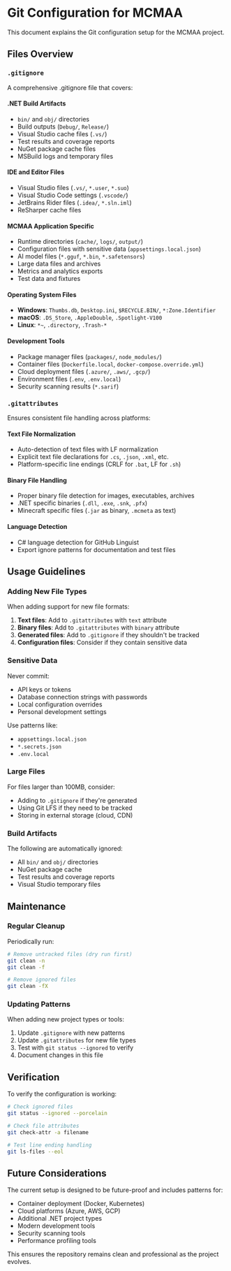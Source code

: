 # Git Configuration for MCMAA

This document explains the Git configuration setup for the MCMAA project.

## Files Overview

### `.gitignore`
A comprehensive .gitignore file that covers:

#### .NET Build Artifacts
- `bin/` and `obj/` directories
- Build outputs (`Debug/`, `Release/`)
- Visual Studio cache files (`.vs/`)
- Test results and coverage reports
- NuGet package cache files
- MSBuild logs and temporary files

#### IDE and Editor Files
- Visual Studio files (`.vs/`, `*.user`, `*.suo`)
- Visual Studio Code settings (`.vscode/`)
- JetBrains Rider files (`.idea/`, `*.sln.iml`)
- ReSharper cache files

#### MCMAA Application Specific
- Runtime directories (`cache/`, `logs/`, `output/`)
- Configuration files with sensitive data (`appsettings.local.json`)
- AI model files (`*.gguf`, `*.bin`, `*.safetensors`)
- Large data files and archives
- Metrics and analytics exports
- Test data and fixtures

#### Operating System Files
- **Windows**: `Thumbs.db`, `Desktop.ini`, `$RECYCLE.BIN/`, `*:Zone.Identifier`
- **macOS**: `.DS_Store`, `.AppleDouble`, `.Spotlight-V100`
- **Linux**: `*~`, `.directory`, `.Trash-*`

#### Development Tools
- Package manager files (`packages/`, `node_modules/`)
- Container files (`Dockerfile.local`, `docker-compose.override.yml`)
- Cloud deployment files (`.azure/`, `.aws/`, `.gcp/`)
- Environment files (`.env`, `.env.local`)
- Security scanning results (`*.sarif`)

### `.gitattributes`
Ensures consistent file handling across platforms:

#### Text File Normalization
- Auto-detection of text files with LF normalization
- Explicit text file declarations for `.cs`, `.json`, `.xml`, etc.
- Platform-specific line endings (CRLF for `.bat`, LF for `.sh`)

#### Binary File Handling
- Proper binary file detection for images, executables, archives
- .NET specific binaries (`.dll`, `.exe`, `.snk`, `.pfx`)
- Minecraft specific files (`.jar` as binary, `.mcmeta` as text)

#### Language Detection
- C# language detection for GitHub Linguist
- Export ignore patterns for documentation and test files

## Usage Guidelines

### Adding New File Types
When adding support for new file formats:

1. **Text files**: Add to `.gitattributes` with `text` attribute
2. **Binary files**: Add to `.gitattributes` with `binary` attribute
3. **Generated files**: Add to `.gitignore` if they shouldn't be tracked
4. **Configuration files**: Consider if they contain sensitive data

### Sensitive Data
Never commit:
- API keys or tokens
- Database connection strings with passwords
- Local configuration overrides
- Personal development settings

Use patterns like:
- `appsettings.local.json`
- `*.secrets.json`
- `.env.local`

### Large Files
For files larger than 100MB, consider:
- Adding to `.gitignore` if they're generated
- Using Git LFS if they need to be tracked
- Storing in external storage (cloud, CDN)

### Build Artifacts
The following are automatically ignored:
- All `bin/` and `obj/` directories
- NuGet package cache
- Test results and coverage reports
- Visual Studio temporary files

## Maintenance

### Regular Cleanup
Periodically run:
```bash
# Remove untracked files (dry run first)
git clean -n
git clean -f

# Remove ignored files
git clean -fX
```

### Updating Patterns
When adding new project types or tools:
1. Update `.gitignore` with new patterns
2. Update `.gitattributes` for new file types
3. Test with `git status --ignored` to verify
4. Document changes in this file

## Verification

To verify the configuration is working:

```bash
# Check ignored files
git status --ignored --porcelain

# Check file attributes
git check-attr -a filename

# Test line ending handling
git ls-files --eol
```

## Future Considerations

The current setup is designed to be future-proof and includes patterns for:
- Container deployment (Docker, Kubernetes)
- Cloud platforms (Azure, AWS, GCP)
- Additional .NET project types
- Modern development tools
- Security scanning tools
- Performance profiling tools

This ensures the repository remains clean and professional as the project evolves.

